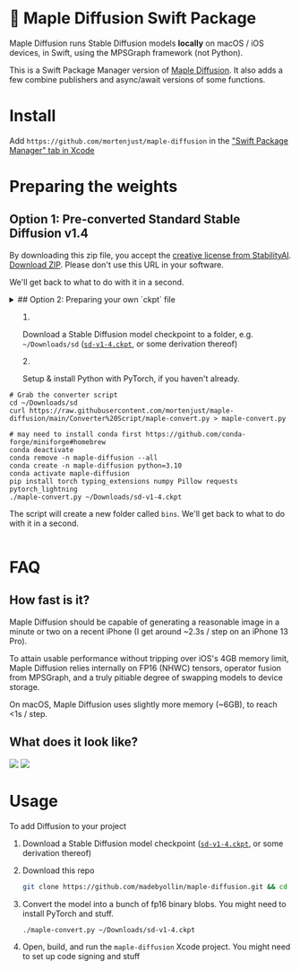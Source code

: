 # 🍁 Maple Diffusion Swift Package

Maple Diffusion runs Stable Diffusion models **locally** on macOS / iOS devices, in Swift, using the MPSGraph framework (not Python).

This is a Swift Package Manager version of [Maple Diffusion](https://github.com/madebyollin/maple-diffusion). It also adds a few combine publishers and async/await versions of some functions.   


# Install
Add `https://github.com/mortenjust/maple-diffusion` in the ["Swift Package Manager" tab in Xcode](https://developer.apple.com/documentation/xcode/adding_package_dependencies_to_your_app)

# Preparing the weights

## Option 1: Pre-converted Standard Stable Diffusion v1.4
By downloading this zip file, you accept the [creative license from StabilityAI](https://github.com/CompVis/stable-diffusion/blob/main/LICENSE). [Download ZIP](https://drive.google.com/file/d/1fGPc7-1upu-b68jstdT1vF7uWICc6Vk8/view?usp=sharing). Please don't use this URL in your software. 

We'll get back to what to do with it in a second.  

<details><summary>## Option 2: Preparing your own `ckpt` file<summary>

1. Download a Stable Diffusion model checkpoint to a folder, e.g. `~/Downloads/sd` ([`sd-v1-4.ckpt`](https://huggingface.co/CompVis/stable-diffusion-v1-4), or some derivation thereof)

2. Setup & install Python with PyTorch, if you haven't already. 

```
# Grab the converter script
cd ~/Downloads/sd
curl https://raw.githubusercontent.com/mortenjust/maple-diffusion/main/Converter%20Script/maple-convert.py > maple-convert.py

# may need to install conda first https://github.com/conda-forge/miniforge#homebrew
conda deactivate
conda remove -n maple-diffusion --all
conda create -n maple-diffusion python=3.10
conda activate maple-diffusion
pip install torch typing_extensions numpy Pillow requests pytorch_lightning
./maple-convert.py ~/Downloads/sd-v1-4.ckpt
```
The script will create a new folder called `bins`. We'll get back to what to do with it in a second.

</details>


# 




# FAQ


## How fast is it? 

Maple Diffusion should be capable of generating a reasonable image in a minute or two on a recent iPhone (I get around ~2.3s / step on an iPhone 13 Pro).

To attain usable performance without tripping over iOS's 4GB memory limit, Maple Diffusion relies internally on FP16 (NHWC) tensors, operator fusion from MPSGraph, and a truly pitiable degree of swapping models to device storage.

On macOS, Maple Diffusion uses slightly more memory (~6GB), to reach <1s / step.

## What does it look like?
![](demonstration.jpg)
![](screenshot.jpg)


# Usage

To add Diffusion to your project





1. Download a Stable Diffusion model checkpoint ([`sd-v1-4.ckpt`](https://huggingface.co/CompVis/stable-diffusion-v1-4), or some derivation thereof)

2. Download this repo

   ```bash
   git clone https://github.com/madebyollin/maple-diffusion.git && cd maple-diffusion
   ```

3. Convert the model into a bunch of fp16 binary blobs. You might need to install PyTorch and stuff.

   ```bash
   ./maple-convert.py ~/Downloads/sd-v1-4.ckpt
   ```

4. Open, build, and run the `maple-diffusion` Xcode project. You might need to set up code signing and stuff
